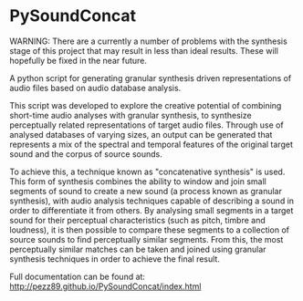# PySoundConcat

WARNING: There are a currently a number of problems with the synthesis stage of
this project that may result in less than ideal results. These will hopefully
be fixed in the near future.

A python script for generating granular synthesis driven representations of
audio files based on audio database analysis.

This script was developed to explore the creative potential of combining
short-time audio analyses with granular synthesis, to synthesize perceptually
related representations of target audio files. Through use of analysed
databases of varying sizes, an output can be generated that represents a mix of
the spectral and temporal features of the original target sound and the corpus
of source sounds.

To achieve this, a technique known as "concatenative synthesis" is used. This
form of synthesis combines the ability to window and join small segments of
sound to create a new sound (a process known as granular synthesis), with audio
analysis techniques capable of describing a sound in order to differentiate it
from others. By analysing small segments in a target sound for their perceptual
characteristics (such as pitch, timbre and loudness), it is then possible to
compare these segments to a collection of source sounds to find perceptually
similar segments. From this, the most perceptually similar matches can be taken
and joined using granular synthesis techniques in order to achieve the final
result.

Full documentation can be found at: http://pezz89.github.io/PySoundConcat/index.html
